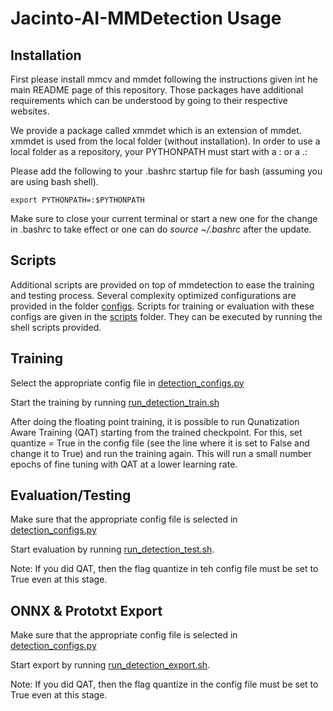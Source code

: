 # Jacinto-AI-MMDetection Usage

## Installation
First please install mmcv and mmdet following the instructions given int he main README page of this repository. Those packages have additional requirements which can be understood by going to their respective websites. 

We provide a package called xmmdet which is an extension of mmdet. xmmdet is used from the local folder (without installation). In order to use a local folder as a repository, your PYTHONPATH must start with a : or a .: 

Please add the following to your .bashrc startup file for bash (assuming you are using bash shell). 
```
export PYTHONPATH=:$PYTHONPATH
```
Make sure to close your current terminal or start a new one for the change in .bashrc to take effect or one can do *source ~/.bashrc* after the update. 

## Scripts
Additional scripts are provided on top of mmdetection to ease the training and testing process. Several complexity optimized configurations are provided in the folder [configs](../configs). Scripts for training or evaluation with these configs are given in the [scripts](../scripts) folder. They can be executed by running the shell scripts provided. 


## Training
Select the appropriate config file in [detection_configs.py](../scripts/detection_configs.py)

Start the training by running [run_detection_train.sh](../run_detection_train.sh) 

After doing the floating point training, it is possible to run Qunatization Aware Training (QAT) starting from the trained checkpoint. For this, set quantize = True in the config file (see the line where it is set to False and change it to True) and run the training again. This will run a small number epochs of fine tuning with QAT at a lower learning rate.


## Evaluation/Testing
Make sure that the appropriate config file is selected in [detection_configs.py](../scripts/detection_configs.py)

Start evaluation by running [run_detection_test.sh](../run_detection_test.sh).

Note: If you did QAT, then the flag quantize in teh config file must be set to True even at this stage. 


## ONNX & Prototxt Export
Make sure that the appropriate config file is selected in [detection_configs.py](../scripts/detection_configs.py)

Start export by running [run_detection_export.sh](../run_detection_export.sh).

Note: If you did QAT, then the flag quantize in the config file must be set to True even at this stage. 